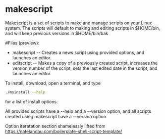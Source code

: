 # makescript
Makescript is a set of scripts to make and manage scripts on your Linux system.
The scripts will default to making and editing scripts in $HOME/bin, and will keep previous versions in $HOME/bin/bak

#Files (preview):
* makescript -- Creates a news script using provided options, and launches an editor.
* editscript -- Makes a copy of a previously created script, increases the version number of the script, sets the last edited date in the script, and launches an editor.

To install, download, open a terminal, and type
```bash
./msinstall --help
```
for a list of install options.

All provided scripts have a --help and a --version option, and all scripts created using makescript have a --version option.

Option iteratation section shamelessly lifted from https://natelandau.com/boilerplate-shell-script-template/
